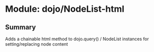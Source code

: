 # Module: dojo/NodeList-html

## Summary

Adds a chainable html method to dojo.query() / NodeList instances for setting/replacing node content
